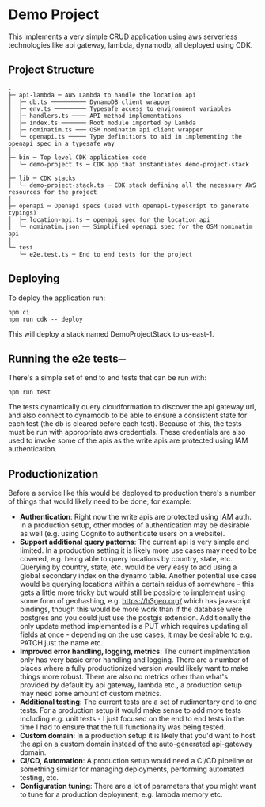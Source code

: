 # Demo Project

This implements a very simple CRUD application using aws serverless technologies like api gateway, lambda,
dynamodb, all deployed using CDK.

## Project Structure

```
.
├─ api-lambda ─ AWS Lambda to handle the location api
│  ├─ db.ts ────────── DynamoDB client wrapper
│  ├─ env.ts ───────── Typesafe access to environment variables
│  ├─ handlers.ts ──── API method implementations
│  ├─ index.ts ─────── Root module imported by Lambda
│  ├─ nominatim.ts ─── OSM nominatim api client wrapper
│  └─ openapi.ts ───── Type definitions to aid in implementing the openapi spec in a typesafe way
│
├─ bin ─ Top level CDK application code
│  └─ demo-project.ts ─ CDK app that instantiates demo-project-stack
│
├─ lib ─ CDK stacks
│  └─ demo-project-stack.ts ─ CDK stack defining all the necessary AWS resources for the project
│
├─ openapi ─ Openapi specs (used with openapi-typescript to generate typings)
│  ├─ location-api.ts ─ openapi spec for the location api
│  └─ nominatim.json ── Simplified openapi spec for the OSM nominatim api
│
└─ test
   └─ e2e.test.ts ─ End to end tests for the project 
```

## Deploying

To deploy the application run:

```
npm ci
npm run cdk -- deploy
```

This will deploy a stack named DemoProjectStack to us-east-1.

## Running the e2e tests─

There's a simple set of end to end tests that can be run with:

```
npm run test
```

The tests dynamically query cloudformation to discover the api gateway url, and also connect to dynamodb
to be able to ensure a consistent state for each test (the db is cleared before each test). Because of this,
the tests must be run with appropriate aws credentials. These credentials are also used to invoke some of the apis
as the write apis are protected using IAM authentication.

## Productionization

Before a service like this would be deployed to production there's a number of things that would likely need to be done, for example:

- **Authentication**: Right now the write apis are protected using IAM auth. In a production setup, other modes of authentication may be desirable as well (e.g. using Cognito to authenticate users on a website).
- **Support additional query patterns**: The current api is very simple and limited. In a production setting it is likely more use cases may need to be covered, e.g. being able to query locations by country, state, etc. Querying by country, state, etc. would be very easy to add using a global secondary index on the dynamo table. Another potential use case would be querying locations within a certain raidus of somewhere - this gets a little more tricky but would still be possible to implement using some form of geohashing, e.g. https://h3geo.org/ which has javascript bindings, though this would be more work than if the database were postgres and you could just use the postgis extension. Additionally the only update method implemented is a PUT which requires updating all fields at once - depending on the use cases, it may be desirable to e.g. PATCH just the name etc.
- **Improved error handling, logging, metrics**: The current implmentation only has very basic error handling and logging. There are a number of places where a fully productionized version would likely want to make things more robust. There are also no metrics other than what's provided by default by api gateway, lambda etc., a production setup may need some amount of custom metrics.
- **Additional testing**: The current tests are a set of rudimentary end to end tests. For a production setup it would make sense to add more tests including e.g. unit tests - I just focused on the end to end tests in the time I had to ensure that the full functionality was being tested.
- **Custom domain**: In a production setup it is likely that you'd want to host the api on a custom domain instead of the auto-generated api-gateway domain.
- **CI/CD, Automation**: A production setup would need a CI/CD pipeline or something similar for managing deployments, performing automated testing, etc.
- **Configuration tuning**: There are a lot of parameters that you might want to tune for a production deployment, e.g. lambda memory etc. 

